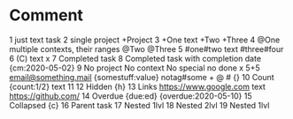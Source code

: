 # Comment
1 just text task
2 single project +Project
3 +One text +Two +Three
4 @One multiple contexts, their ranges @Two @Three
5 #one#two text #three#four
6 (C) text
x 7 Completed task
8 Completed task with completion date {cm:2020-05-02}
9 No project No context No special no done x 5+5 email@something.mail {somestuff:value} notag#some + @ # {}
10 Count {count:1/2} text
11 
12 Hidden {h}
13 Links https://www.google.com text https://github.com/
14 Overdue {due:ed} {overdue:2020-05-10}
15 Collapsed {c}
16 Parent task
    17 Nested 1lvl
        18 Nested 2lvl
    19 Nested 1lvl